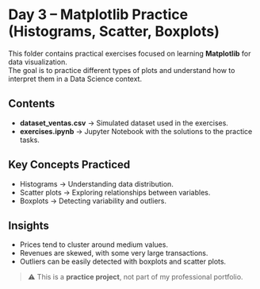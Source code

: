 # Day 3 – Matplotlib Practice (Histograms, Scatter, Boxplots)

This folder contains practical exercises focused on learning **Matplotlib** for data visualization.  
The goal is to practice different types of plots and understand how to interpret them in a Data Science context.

## Contents
- **dataset_ventas.csv** → Simulated dataset used in the exercises.  
- **exercises.ipynb** → Jupyter Notebook with the solutions to the practice tasks.  


## Key Concepts Practiced
- Histograms → Understanding data distribution.  
- Scatter plots → Exploring relationships between variables.  
- Boxplots → Detecting variability and outliers.  

## Insights
- Prices tend to cluster around medium values.  
- Revenues are skewed, with some very large transactions.  
- Outliers can be easily detected with boxplots and scatter plots.

> ⚠️ This is a **practice project**, not part of my professional portfolio.  
